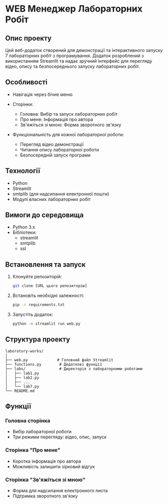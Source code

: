 # WEB Менеджер Лабораторних Робіт

## Опис проекту

Цей веб-додаток створений для демонстрації та інтерактивного запуску 7 лабораторних робіт з програмування. Додаток розроблений з використанням Streamlit та надає зручний інтерфейс для перегляду відео, опису та безпосереднього запуску лабораторних робіт.

## Особливості

- Навігація через бічне меню
- Сторінки:
  - Головна: Вибір та запуск лабораторних робіт
  - Про мене: Інформація про автора
  - Зв'яжіться зі мною: Форма зворотного зв'язку

- Функціональність для кожної лабораторної роботи:
  - Перегляд відео демонстрації
  - Читання опису лабораторної роботи
  - Безпосередній запуск програми

## Технології

- Python
- Streamlit
- smtplib (для надсилання електронної пошти)
- Модулі власних лабораторних робіт

## Вимоги до середовища

- Python 3.x
- Бібліотеки:
  - streamlit
  - smtplib
  - ssl

## Встановлення та запуск

1. Клонуйте репозиторій:
   ```bash
   git clone [URL цього репозиторію]
   ```

2. Встановіть необхідні залежності:
   ```bash
   pip -r requirements.txt
   ```

3. Запустіть додаток:
   ```bash
   python -m streamlit run web.py
   ```

## Структура проекту

```
laboratory-works/
│
├── web.py             # Головний файл Streamlit
├── functions.py        # Додаткові функції
├── labs/               # Директорія з лабораторними роботами
│   ├── lab1.py
│   ├── lab2.py
│   ├── ...
│   └── lab7.py
└── README.md
```

## Функції

### Головна сторінка
- Вибір лабораторної роботи
- Три режими перегляду: відео, опис, запуск

### Сторінка "Про мене"
- Коротка інформація про автора
- Можливість залишити зірковий відгук

### Сторінка "Зв'яжіться зі мною"
- Форма для надсилання електронного листа
- Підтримка зворотного зв'язку

